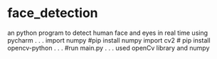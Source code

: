 # face_detection
an python program to detect human face and eyes in real time using pycharm
.
.
.
import numpy #pip install numpy
import cv2   # pip install opencv-python
.
.
.
#run main.py
.
.
.
used openCv library and numpy 

